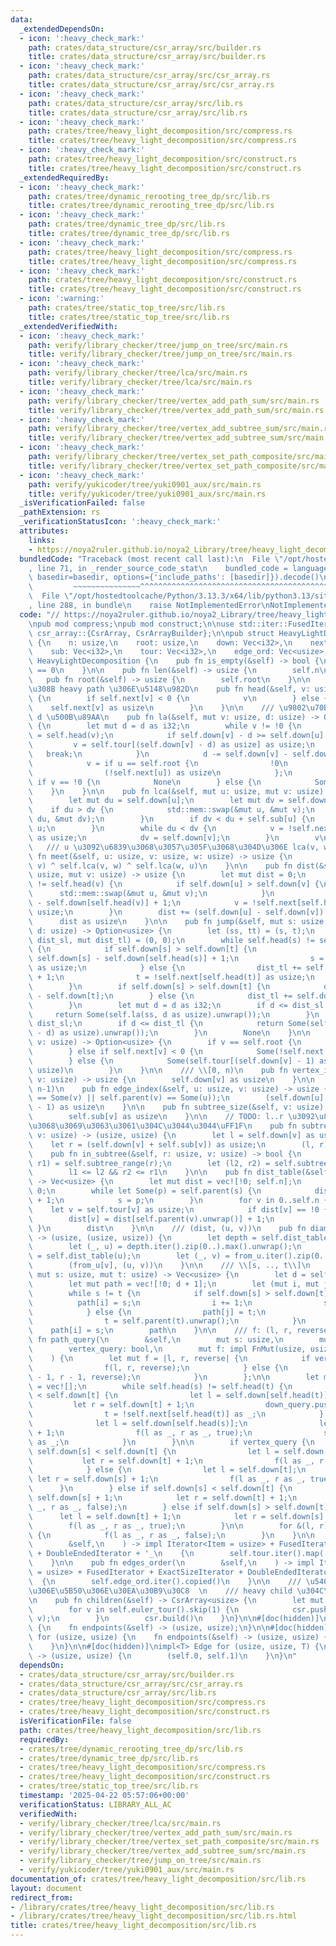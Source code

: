```yaml
---
data:
  _extendedDependsOn:
  - icon: ':heavy_check_mark:'
    path: crates/data_structure/csr_array/src/builder.rs
    title: crates/data_structure/csr_array/src/builder.rs
  - icon: ':heavy_check_mark:'
    path: crates/data_structure/csr_array/src/csr_array.rs
    title: crates/data_structure/csr_array/src/csr_array.rs
  - icon: ':heavy_check_mark:'
    path: crates/data_structure/csr_array/src/lib.rs
    title: crates/data_structure/csr_array/src/lib.rs
  - icon: ':heavy_check_mark:'
    path: crates/tree/heavy_light_decomposition/src/compress.rs
    title: crates/tree/heavy_light_decomposition/src/compress.rs
  - icon: ':heavy_check_mark:'
    path: crates/tree/heavy_light_decomposition/src/construct.rs
    title: crates/tree/heavy_light_decomposition/src/construct.rs
  _extendedRequiredBy:
  - icon: ':heavy_check_mark:'
    path: crates/tree/dynamic_rerooting_tree_dp/src/lib.rs
    title: crates/tree/dynamic_rerooting_tree_dp/src/lib.rs
  - icon: ':heavy_check_mark:'
    path: crates/tree/dynamic_tree_dp/src/lib.rs
    title: crates/tree/dynamic_tree_dp/src/lib.rs
  - icon: ':heavy_check_mark:'
    path: crates/tree/heavy_light_decomposition/src/compress.rs
    title: crates/tree/heavy_light_decomposition/src/compress.rs
  - icon: ':heavy_check_mark:'
    path: crates/tree/heavy_light_decomposition/src/construct.rs
    title: crates/tree/heavy_light_decomposition/src/construct.rs
  - icon: ':warning:'
    path: crates/tree/static_top_tree/src/lib.rs
    title: crates/tree/static_top_tree/src/lib.rs
  _extendedVerifiedWith:
  - icon: ':heavy_check_mark:'
    path: verify/library_checker/tree/jump_on_tree/src/main.rs
    title: verify/library_checker/tree/jump_on_tree/src/main.rs
  - icon: ':heavy_check_mark:'
    path: verify/library_checker/tree/lca/src/main.rs
    title: verify/library_checker/tree/lca/src/main.rs
  - icon: ':heavy_check_mark:'
    path: verify/library_checker/tree/vertex_add_path_sum/src/main.rs
    title: verify/library_checker/tree/vertex_add_path_sum/src/main.rs
  - icon: ':heavy_check_mark:'
    path: verify/library_checker/tree/vertex_add_subtree_sum/src/main.rs
    title: verify/library_checker/tree/vertex_add_subtree_sum/src/main.rs
  - icon: ':heavy_check_mark:'
    path: verify/library_checker/tree/vertex_set_path_composite/src/main.rs
    title: verify/library_checker/tree/vertex_set_path_composite/src/main.rs
  - icon: ':heavy_check_mark:'
    path: verify/yukicoder/tree/yuki0901_aux/src/main.rs
    title: verify/yukicoder/tree/yuki0901_aux/src/main.rs
  _isVerificationFailed: false
  _pathExtension: rs
  _verificationStatusIcon: ':heavy_check_mark:'
  attributes:
    links:
    - https://noya2ruler.github.io/noya2_Library/tree/heavy_light_decomposition.hpp
  bundledCode: "Traceback (most recent call last):\n  File \"/opt/hostedtoolcache/Python/3.13.3/x64/lib/python3.13/site-packages/onlinejudge_verify/documentation/build.py\"\
    , line 71, in _render_source_code_stat\n    bundled_code = language.bundle(stat.path,\
    \ basedir=basedir, options={'include_paths': [basedir]}).decode()\n          \
    \         ~~~~~~~~~~~~~~~^^^^^^^^^^^^^^^^^^^^^^^^^^^^^^^^^^^^^^^^^^^^^^^^^^^^^^^^^^^^^^^^^^\n\
    \  File \"/opt/hostedtoolcache/Python/3.13.3/x64/lib/python3.13/site-packages/onlinejudge_verify/languages/rust.py\"\
    , line 288, in bundle\n    raise NotImplementedError\nNotImplementedError\n"
  code: "// https://noya2ruler.github.io/noya2_Library/tree/heavy_light_decomposition.hpp\n\
    \npub mod compress;\npub mod construct;\n\nuse std::iter::FusedIterator;\n\nuse\
    \ csr_array::{CsrArray, CsrArrayBuilder};\n\npub struct HeavyLightDecomposition\
    \ {\n    n: usize,\n    root: usize,\n    down: Vec<i32>,\n    next: Vec<i32>,\n\
    \    sub: Vec<i32>,\n    tour: Vec<i32>,\n    edge_ord: Vec<usize>,\n}\n\nimpl\
    \ HeavyLightDecomposition {\n    pub fn is_empty(&self) -> bool {\n        self.n\
    \ == 0\n    }\n\n    pub fn len(&self) -> usize {\n        self.n\n    }\n\n \
    \   pub fn root(&self) -> usize {\n        self.root\n    }\n\n    /// \u5C5E\u3059\
    \u308B heavy path \u306E\u5148\u982D\n    pub fn head(&self, v: usize) -> usize\
    \ {\n        if self.next[v] < 0 {\n            v\n        } else {\n        \
    \    self.next[v] as usize\n        }\n    }\n\n    /// \u9802\u70B9 v \u306E\
    \ d \u500B\u89AA\n    pub fn la(&self, mut v: usize, d: usize) -> Option<usize>\
    \ {\n        let mut d = d as i32;\n        while v != !0 {\n            let u\
    \ = self.head(v);\n            if self.down[v] - d >= self.down[u] {\n       \
    \         v = self.tour[(self.down[v] - d) as usize] as usize;\n             \
    \   break;\n            }\n            d -= self.down[v] - self.down[u] + 1;\n\
    \            v = if u == self.root {\n                !0\n            } else {\n\
    \                (!self.next[u]) as usize\n            };\n        }\n       \
    \ if v == !0 {\n            None\n        } else {\n            Some(v)\n    \
    \    }\n    }\n\n    pub fn lca(&self, mut u: usize, mut v: usize) -> usize {\n\
    \        let mut du = self.down[u];\n        let mut dv = self.down[v];\n    \
    \    if du > dv {\n            std::mem::swap(&mut u, &mut v);\n            std::mem::swap(&mut\
    \ du, &mut dv);\n        }\n        if dv < du + self.sub[u] {\n            return\
    \ u;\n        }\n        while du < dv {\n            v = !self.next[self.head(v)]\
    \ as usize;\n            dv = self.down[v];\n        }\n        v\n    }\n\n \
    \   /// u \u3092\u6839\u3068\u3057\u305F\u3068\u304D\u306E lca(v, w)\n    pub\
    \ fn meet(&self, u: usize, v: usize, w: usize) -> usize {\n        self.lca(u,\
    \ v) ^ self.lca(v, w) ^ self.lca(w, u)\n    }\n\n    pub fn dist(&self, mut u:\
    \ usize, mut v: usize) -> usize {\n        let mut dist = 0;\n        while self.head(u)\
    \ != self.head(v) {\n            if self.down[u] > self.down[v] {\n          \
    \      std::mem::swap(&mut u, &mut v);\n            }\n            dist += self.down[v]\
    \ - self.down[self.head(v)] + 1;\n            v = !self.next[self.head(v)] as\
    \ usize;\n        }\n        dist += (self.down[u] - self.down[v]).abs();\n  \
    \      dist as usize\n    }\n\n    pub fn jump(&self, mut s: usize, mut t: usize,\
    \ d: usize) -> Option<usize> {\n        let (ss, tt) = (s, t);\n        let (mut\
    \ dist_sl, mut dist_tl) = (0, 0);\n        while self.head(s) != self.head(t)\
    \ {\n            if self.down[s] > self.down[t] {\n                dist_sl +=\
    \ self.down[s] - self.down[self.head(s)] + 1;\n                s = !self.next[self.head(s)]\
    \ as usize;\n            } else {\n                dist_tl += self.down[t] - self.down[self.head(t)]\
    \ + 1;\n                t = !self.next[self.head(t)] as usize;\n            }\n\
    \        }\n        if self.down[s] > self.down[t] {\n            dist_sl += self.down[s]\
    \ - self.down[t];\n        } else {\n            dist_tl += self.down[t] - self.down[s];\n\
    \        }\n        let mut d = d as i32;\n        if d <= dist_sl {\n       \
    \     return Some(self.la(ss, d as usize).unwrap());\n        }\n        d -=\
    \ dist_sl;\n        if d <= dist_tl {\n            return Some(self.la(tt, (dist_tl\
    \ - d) as usize).unwrap());\n        }\n        None\n    }\n\n    pub fn parent(&self,\
    \ v: usize) -> Option<usize> {\n        if v == self.root {\n            None\n\
    \        } else if self.next[v] < 0 {\n            Some(!self.next[v] as usize)\n\
    \        } else {\n            Some(self.tour[(self.down[v] - 1) as usize] as\
    \ usize)\n        }\n    }\n\n    /// \\[0, n)\n    pub fn vertex_index(&self,\
    \ v: usize) -> usize {\n        self.down[v] as usize\n    }\n\n    /// \\[0,\
    \ n-1)\n    pub fn edge_index(&self, u: usize, v: usize) -> usize {\n        debug_assert!(self.parent(u)\
    \ == Some(v) || self.parent(v) == Some(u));\n        (self.down[u].max(self.down[v])\
    \ - 1) as usize\n    }\n\n    pub fn subtree_size(&self, v: usize) -> usize {\n\
    \        self.sub[v] as usize\n    }\n\n    // TODO: l..r \u3092\u8FD4\u3059\u306E\
    \u3068\u3069\u3063\u3061\u304C\u3044\u3044\uFF1F\n    pub fn subtree_range(&self,\
    \ v: usize) -> (usize, usize) {\n        let l = self.down[v] as usize;\n    \
    \    let r = (self.down[v] + self.sub[v]) as usize;\n        (l, r)\n    }\n\n\
    \    pub fn in_subtree(&self, r: usize, v: usize) -> bool {\n        let (l1,\
    \ r1) = self.subtree_range(r);\n        let (l2, r2) = self.subtree_range(v);\n\
    \        l1 <= l2 && r2 <= r1\n    }\n\n    pub fn dist_table(&self, mut s: usize)\
    \ -> Vec<usize> {\n        let mut dist = vec![!0; self.n];\n        dist[s] =\
    \ 0;\n        while let Some(p) = self.parent(s) {\n            dist[p] = dist[s]\
    \ + 1;\n            s = p;\n        }\n        for v in 0..self.n {\n        \
    \    let v = self.tour[v] as usize;\n            if dist[v] == !0 {\n        \
    \        dist[v] = dist[self.parent(v).unwrap()] + 1;\n            }\n       \
    \ }\n        dist\n    }\n\n    /// (dist, (u, v))\n    pub fn diameter(&self)\
    \ -> (usize, (usize, usize)) {\n        let depth = self.dist_table(self.root);\n\
    \        let (_, u) = depth.iter().zip(0..).max().unwrap();\n        let from_u\
    \ = self.dist_table(u);\n        let (_, v) = from_u.iter().zip(0..).max().unwrap();\n\
    \        (from_u[v], (u, v))\n    }\n\n    /// \\[s, .., t\\]\n    pub fn path(&self,\
    \ mut s: usize, mut t: usize) -> Vec<usize> {\n        let d = self.dist(s, t);\n\
    \        let mut path = vec![!0; d + 1];\n        let (mut i, mut j) = (0, d);\n\
    \        while s != t {\n            if self.down[s] > self.down[t] {\n      \
    \          path[i] = s;\n                i += 1;\n                s = self.parent(s).unwrap();\n\
    \            } else {\n                path[j] = t;\n                j -= 1;\n\
    \                t = self.parent(t).unwrap();\n            }\n        }\n    \
    \    path[i] = s;\n        path\n    }\n\n    /// f: (l, r, reverse)\n    pub\
    \ fn path_query(\n        &self,\n        mut s: usize,\n        mut t: usize,\n\
    \        vertex_query: bool,\n        mut f: impl FnMut(usize, usize, bool),\n\
    \    ) {\n        let mut f = |l, r, reverse| {\n            if vertex_query {\n\
    \                f(l, r, reverse);\n            } else {\n                f(l\
    \ - 1, r - 1, reverse);\n            }\n        };\n\n        let mut down_query\
    \ = vec![];\n        while self.head(s) != self.head(t) {\n            if self.down[s]\
    \ < self.down[t] {\n                let l = self.down[self.head(t)];\n       \
    \         let r = self.down[t] + 1;\n                down_query.push((l, r));\n\
    \                t = !self.next[self.head(t)] as _;\n            } else {\n  \
    \              let l = self.down[self.head(s)];\n                let r = self.down[s]\
    \ + 1;\n                f(l as _, r as _, true);\n                s = !self.next[self.head(s)]\
    \ as _;\n            }\n        }\n\n        if vertex_query {\n            if\
    \ self.down[s] < self.down[t] {\n                let l = self.down[s];\n     \
    \           let r = self.down[t] + 1;\n                f(l as _, r as _, false);\n\
    \            } else {\n                let l = self.down[t];\n               \
    \ let r = self.down[s] + 1;\n                f(l as _, r as _, true);\n      \
    \      }\n        } else if self.down[s] < self.down[t] {\n            let l =\
    \ self.down[s] + 1;\n            let r = self.down[t] + 1;\n            f(l as\
    \ _, r as _, false);\n        } else if self.down[s] > self.down[t] {\n      \
    \      let l = self.down[t] + 1;\n            let r = self.down[s] + 1;\n    \
    \        f(l as _, r as _, true);\n        }\n\n        for &(l, r) in down_query.iter().rev()\
    \ {\n            f(l as _, r as _, false);\n        }\n    }\n\n    pub fn euler_tour(\n\
    \        &self,\n    ) -> impl Iterator<Item = usize> + FusedIterator + ExactSizeIterator\
    \ + DoubleEndedIterator + '_\n    {\n        self.tour.iter().map(|&v| v as usize)\n\
    \    }\n\n    pub fn edges_order(\n        &self,\n    ) -> impl Iterator<Item\
    \ = usize> + FusedIterator + ExactSizeIterator + DoubleEndedIterator + '_\n  \
    \  {\n        self.edge_ord.iter().copied()\n    }\n\n    /// \u5404\u9802\u70B9\
    \u306E\u5B50\u306E\u30EA\u30B9\u30C8  \n    /// heavy child \u304C\u5148\u982D\
    \n    pub fn children(&self) -> CsrArray<usize> {\n        let mut csr = CsrArrayBuilder::new(self.n);\n\
    \        for v in self.euler_tour().skip(1) {\n            csr.push(self.parent(v).unwrap(),\
    \ v);\n        }\n        csr.build()\n    }\n}\n\n#[doc(hidden)]\npub trait Edge\
    \ {\n    fn endpoints(&self) -> (usize, usize);\n}\n\n#[doc(hidden)]\nimpl Edge\
    \ for (usize, usize) {\n    fn endpoints(&self) -> (usize, usize) {\n        *self\n\
    \    }\n}\n\n#[doc(hidden)]\nimpl<T> Edge for (usize, usize, T) {\n    fn endpoints(&self)\
    \ -> (usize, usize) {\n        (self.0, self.1)\n    }\n}\n"
  dependsOn:
  - crates/data_structure/csr_array/src/builder.rs
  - crates/data_structure/csr_array/src/csr_array.rs
  - crates/data_structure/csr_array/src/lib.rs
  - crates/tree/heavy_light_decomposition/src/compress.rs
  - crates/tree/heavy_light_decomposition/src/construct.rs
  isVerificationFile: false
  path: crates/tree/heavy_light_decomposition/src/lib.rs
  requiredBy:
  - crates/tree/dynamic_rerooting_tree_dp/src/lib.rs
  - crates/tree/dynamic_tree_dp/src/lib.rs
  - crates/tree/heavy_light_decomposition/src/compress.rs
  - crates/tree/heavy_light_decomposition/src/construct.rs
  - crates/tree/static_top_tree/src/lib.rs
  timestamp: '2025-04-22 05:57:06+00:00'
  verificationStatus: LIBRARY_ALL_AC
  verifiedWith:
  - verify/library_checker/tree/lca/src/main.rs
  - verify/library_checker/tree/vertex_add_path_sum/src/main.rs
  - verify/library_checker/tree/vertex_set_path_composite/src/main.rs
  - verify/library_checker/tree/vertex_add_subtree_sum/src/main.rs
  - verify/library_checker/tree/jump_on_tree/src/main.rs
  - verify/yukicoder/tree/yuki0901_aux/src/main.rs
documentation_of: crates/tree/heavy_light_decomposition/src/lib.rs
layout: document
redirect_from:
- /library/crates/tree/heavy_light_decomposition/src/lib.rs
- /library/crates/tree/heavy_light_decomposition/src/lib.rs.html
title: crates/tree/heavy_light_decomposition/src/lib.rs
---
```

